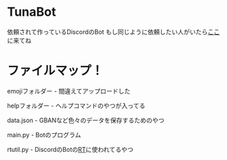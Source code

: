 # TunaBot
依頼されて作っているDiscordのBot
もし同じように依頼したい人がいたら[ここ](https://discord.gg/qvFhGk9)に来てね

# ファイルマップ！
emojiフォルダー - 間違えてアップロードした

helpフォルダー - ヘルプコマンドのやつが入ってる

data.json - GBANなど色々のデータを保存するためのやつ

main.py - Botのプログラム

rtutil.py - DiscordのBotの[RT](https://discord.gg/ugMGw5w)に使われてるやつ
